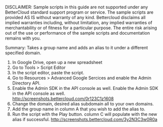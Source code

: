 DISCLAIMER: Sample scripts in this guide are not supported under any BetterCloud standard support program or service. The sample scripts are provided AS IS without warranty of any kind. Bettercloud disclaims all implied warranties including, without limitation, any implied warranties of merchantability or of fitness for a particular purpose. The entire risk arising out of the use or performance of the sample scripts and documentation remains with you.

Summary: Takes a group name and adds an alias to it under a different specified domain.


1) In Google Drive, open up a new spreadsheet 
2) Go to Tools > Script Editor
3) In the script editor, paste the script. 
4) Go to Resources > Advanced Google Sercices and enable the Admin Directory API. 
5) Enable the Admin SDK in the API console as well. Enable the Admin SDK in the API console as well. http://screenshots.bettercloud.com/0r123C1z1608
6) Change the domain, desired alias subdomain all to your own domains.
7) Add the group name in column A that you wish to add the alias to.
8) Run the script with the Play button. column C will populate with the new alias if successful. http://screenshots.bettercloud.com/3y2N3C3w0R0a

